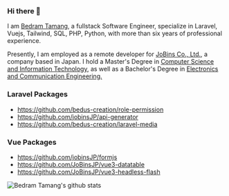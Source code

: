 ### Hi there 👋

I am [Bedram Tamang](https://twitter.com/tmg_bedus), a fullstack Software Engineer, specialize in Laravel, Vuejs, Tailwind, SQL, PHP, Python, with more than six years of professional experience.

Presently, I am employed as a remote developer for [JoBins Co., Ltd.](https://corp.jobins.jp/), a company based in Japan. I hold a Master's Degree in [Computer Science and Information Technology](https://cdcsit.edu.np/), as well as a Bachelor's Degree in [Electronics and Communication Engineering.](https://www.ioepc.edu.np/)

### Laravel Packages
* https://github.com/bedus-creation/role-permission
* https://github.com/jobinsJP/api-generator
* https://github.com/bedus-creation/laravel-media

### Vue Packages
* https://github.com/jobinsJP/formjs
* https://github.com/JoBinsJP/vue3-datatable
* https://github.com/JoBinsJP/vue3-headless-flash



![Bedram Tamang's github stats](https://github-readme-stats.vercel.app/api?username=bedus-creation&hide=stars,issues&show_icons=true&count_private=true)

<!--
**bedus-creation/bedus-creation** is a ✨ _special_ ✨ repository because its `README.md` (this file) appears on your GitHub profile.

Here are some ideas to get you started:

- 🔭 I’m currently working on ...
- 🌱 I’m currently learning ...
- 👯 I’m looking to collaborate on ...
- 🤔 I’m looking for help with ...
- 💬 Ask me about ...
- 📫 How to reach me: ...
- 😄 Pronouns: ...
- ⚡ Fun fact: ...
-->
